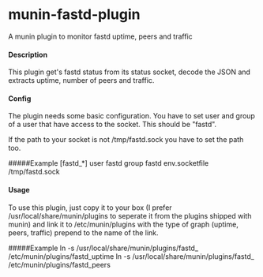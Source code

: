 # munin-fastd-plugin
A munin plugin to monitor fastd uptime, peers and traffic

#### Description

This plugin get's fastd status from its status socket, decode the JSON and extracts uptime, number of peers and traffic.

#### Config
The plugin needs some basic configuration. You have to set user and group of a user that have access to the socket. This should be "fastd".

If the path to your socket is not /tmp/fastd.sock you have to set the path too.

#####Example
    [fastd_*]
    user fastd
    group fastd
    env.socketfile /tmp/fastd.sock

#### Usage
To use this plugin, just copy it to your box (I prefer /usr/local/share/munin/plugins to seperate it from the plugins shipped with munin) and link it to /etc/munin/plugins with the type of graph (uptime, peers, traffic) prepend to the name of the link.

#####Example
    ln -s /usr/local/share/munin/plugins/fastd_ /etc/munin/plugins/fastd_uptime
    ln -s /usr/local/share/munin/plugins/fastd_ /etc/munin/plugins/fastd_peers

